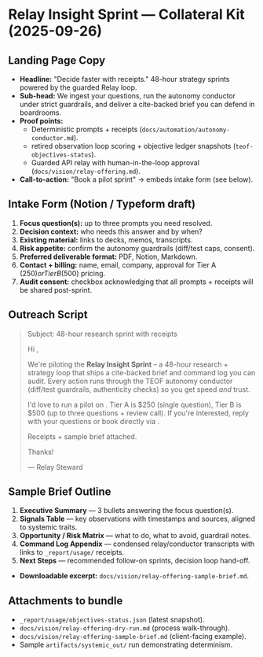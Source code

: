 # Relay Insight Sprint — Collateral Kit (2025-09-26)

## Landing Page Copy
- **Headline:** "Decide faster with receipts." 48-hour strategy sprints powered by
  the guarded Relay loop.
- **Sub-head:** We ingest your questions, run the autonomy conductor under strict
  guardrails, and deliver a cite-backed brief you can defend in boardrooms.
- **Proof points:**
  - Deterministic prompts + receipts (`docs/automation/autonomy-conductor.md`).
  - retired observation loop scoring + objective ledger snapshots (`teof-objectives-status`).
  - Guarded API relay with human-in-the-loop approval (`docs/vision/relay-offering.md`).
- **Call-to-action:** "Book a pilot sprint" → embeds intake form (see below).

## Intake Form (Notion / Typeform draft)
1. **Focus question(s):** up to three prompts you need resolved.
2. **Decision context:** who needs this answer and by when?
3. **Existing material:** links to decks, memos, transcripts.
4. **Risk appetite:** confirm the autonomy guardrails (diff/test caps, consent).
5. **Preferred deliverable format:** PDF, Notion, Markdown.
6. **Contact + billing:** name, email, company, approval for Tier A ($250) or
   Tier B ($500) pricing.
7. **Audit consent:** checkbox acknowledging that all prompts + receipts will be
   shared post-sprint.

## Outreach Script
> Subject: 48-hour research sprint with receipts
>
> Hi <Name>,
>
> We're piloting the **Relay Insight Sprint** – a 48-hour research + strategy
> loop that ships a cite-backed brief and command log you can audit. Every action
> runs through the TEOF autonomy conductor (diff/test guardrails, authenticity
> checks) so you get speed *and* trust.
>
> I'd love to run a pilot on <focus area>. Tier A is $250 (single question),
> Tier B is $500 (up to three questions + review call). If you're interested,
> reply with your questions or book directly via <link>.
>
> Receipts + sample brief attached.
>
> Thanks!
>
> — Relay Steward

## Sample Brief Outline
1. **Executive Summary** — 3 bullets answering the focus question(s).
2. **Signals Table** — key observations with timestamps and sources, aligned to
   systemic traits.
3. **Opportunity / Risk Matrix** — what to do, what to avoid, guardrail notes.
4. **Command Log Appendix** — condensed relay/conductor transcripts with links to
   `_report/usage/` receipts.
5. **Next Steps** — recommended follow-on sprints, decision loop hand-off.
- **Downloadable excerpt:** `docs/vision/relay-offering-sample-brief.md`.

## Attachments to bundle
- `_report/usage/objectives-status.json` (latest snapshot).
- `docs/vision/relay-offering-dry-run.md` (process walk-through).
- `docs/vision/relay-offering-sample-brief.md` (client-facing example).
- Sample `artifacts/systemic_out/` run demonstrating determinism.
